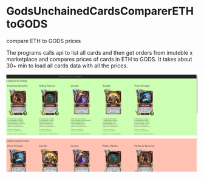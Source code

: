 # GodsUnchainedCardsComparerETHtoGODS
compare ETH to GODS prices

The programs calls api to list all cards and then get orders from imuteble x marketplace and compares prices of cards in ETH to GODS.
It takes about 30+ min to load all cards data with all the prices.

![Loaded page](homepage.png)
